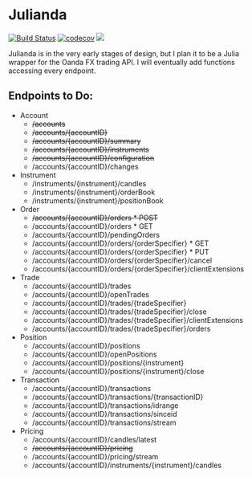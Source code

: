 # Julianda

[![Build Status](https://travis-ci.org/CalebDepatie/Julianda.svg?branch=master)](https://travis-ci.org/CalebDepatie/Julianda)
[![codecov](https://codecov.io/gh/CalebDepatie/Julianda/branch/master/graph/badge.svg)](https://codecov.io/gh/CalebDepatie/Julianda)
[![](https://img.shields.io/badge/docs-latest-blue.svg)](https://calebdepatie.github.io/Julianda/)

Julianda is in the very early stages of design, but I plan it to be a Julia wrapper for the Oanda FX trading API. I will eventually add functions accessing every endpoint.

## Endpoints to Do:

* Account
  * ~~/accounts~~
  * ~~/accounts/{accountID}~~
  * ~~/accounts/{accountID}/summary~~
  * ~~/accounts/{accountID}/instruments~~
  * ~~/accounts/{accountID}/configuration~~
  * /accounts/{accountID}/changes
* Instrument
  * /instruments/{instrument}/candles
  * /instruments/{instrument}/orderBook
  * /instruments/{instrument}/positionBook
* Order
  * ~~/accounts/{accountID}/orders * POST~~
  * /accounts/{accountID}/orders * GET
  * /accounts/{accountID}/pendingOrders
  * /accounts/{accountID}/orders/{orderSpecifier} * GET
  * /accounts/{accountID}/orders/{orderSpecifier} * PUT
  * /accounts/{accountID}/orders/{orderSpecifier}/cancel
  * /accounts/{accountID}/orders/{orderSpecifier}/clientExtensions
* Trade
  * /accounts/{accountID}/trades
  * /accounts/{accountID}/openTrades
  * /accounts/{accountID}/trades/{tradeSpecifier}
  * /accounts/{accountID}/trades/{tradeSpecifier}/close
  * /accounts/{accountID}/trades/{tradeSpecifier}/clientExtensions
  * /accounts/{accountID}/trades/{tradeSpecifier}/orders
* Position
  * /accounts/{accountID}/positions
  * /accounts/{accountID}/openPositions
  * /accounts/{accountID}/positions/{instrument}
  * /accounts/{accountID}/positions/{instrument}/close
* Transaction
  * /accounts/{accountID}/transactions
  * /accounts/{accountID}/transactions/{transactionID}
  * /accounts/{accountID}/transactions/idrange
  * /accounts/{accountID}/transactions/sinceid
  * /accounts/{accountID}/transactions/stream
* Pricing
  * /accounts/{accountID}/candles/latest
  * ~~/accounts/{accountID}/pricing~~
  * /accounts/{accountID}/pricing/stream
  * /accounts/{accountID}/instruments/{instrument}/candles
